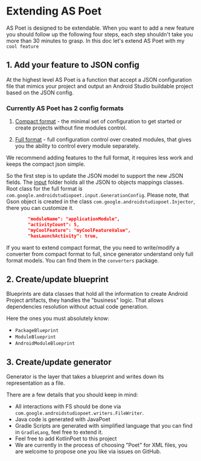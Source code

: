 # Extending AS Poet

AS Poet is designed to be extendable. When you want to add a new feature you should follow up the following four steps, each step shouldn't take you more than 30 minutes to grasp. In this doc let's extend AS Poet with my ```cool feature```

## 1. Add your feature to JSON config
At the highest level AS Poet is a function that accept a JSON configuration file that mimics your project and output an Android Studio buildable project based on the JSON config.

### Currently AS Poet has 2 config formats
1. [Compact format](https://github.com/android/android-studio-poet/blob/master/ConfigCompact.json) - the minimal set of configuration to get started or create projects without fine modules control.

2. [Full format](https://github.com/android/android-studio-poet/blob/master/ConfigFull.json) - full configuration control over created modules, that gives you the ability to control every module separately.

We recommend adding features to the full format, it requires less work and keeps the compact json simple. 

So the first step is to update the JSON model to support the new JSON fields. The [input](https://github.com/android/android-studio-poet/tree/master/src/main/kotlin/com/google/androidstudiopoet/input) folder holds all the JSON to objects mappings classes.
Root class for the full format is `com.google.androidstudiopoet.input.GenerationConfig`. Please note, that Gson object is created in the class `com.google.androidstudiopoet.Injector`, there you can customize it.

``` json
        "moduleName": "applicationModule",
        "activityCount": 5,
        "myCoolFeature": "myCoolFeatureValue",
        "hasLaunchActivity": true,
```

If you want to extend compact format, the you need to write/modify a converter from compact format to full, since generator understand only full format models. You can find them in the `converters` package. 

## 2. Create/update blueprint

Blueprints are data classes that hold all the information to create Android Project artifacts, they handles the "business" logic. That allows dependencies resolution without actual code generation.


Here the ones you must absolutely know:
* `PackageBlueprint`
* `ModuleBlueprint`
* `AndroidModuleBlueprint`

## 3. Create/update generator

Generator is the layer that takes a blueprint and writes down its representation as a file.

There are a few details that you should keep in mind:
* All interactions with FS should be done via `com.google.androidstudiopoet.writers.FileWriter`.
* Java code is generated with JavaPoet
* Gradle Scripts are generated with simplified language that you can find in `GradleLang`, feel free to extend it.
* Feel free to add KotlinPoet to this project
* We are currently in the process of choosing "Poet" for XML files, you are welcome to propose one you like via issues on GitHub. 

 

